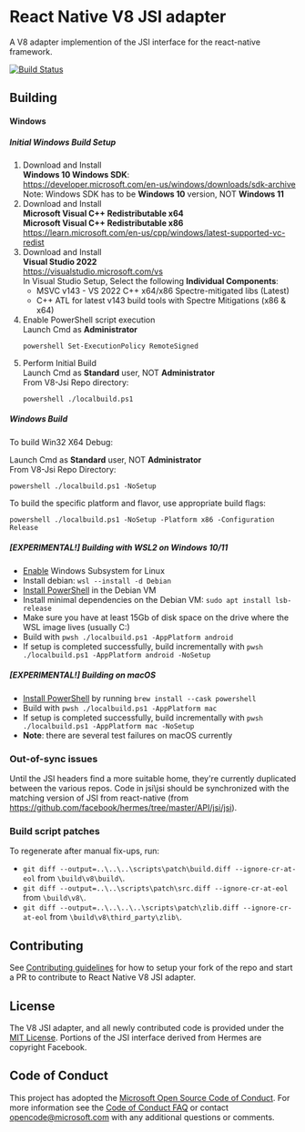 # React Native V8 JSI adapter
A V8 adapter implemention of the JSI interface for the react-native framework.

[![Build Status](https://dev.azure.com/ms/v8-jsi/_apis/build/status/microsoft.v8-jsi?branchName=master)](https://dev.azure.com/ms/v8-jsi/_build/latest?definitionId=321&branchName=master)

## Building

#### Windows

##### Initial Windows Build Setup

1. Download and Install  
   **Windows 10 Windows SDK**:  
   <https://developer.microsoft.com/en-us/windows/downloads/sdk-archive>  
   Note: Windows SDK has to be **Windows 10** version, NOT **Windows 11**
1. Download and Install  
   **Microsoft Visual C++ Redistributable x64**  
   **Microsoft Visual C++ Redistributable x86**  
   <https://learn.microsoft.com/en-us/cpp/windows/latest-supported-vc-redist>
1. Download and Install  
   **Visual Studio 2022**  
   <https://visualstudio.microsoft.com/vs>  
   In Visual Studio Setup, Select the following **Individual Components**:
   * MSVC v143 - VS 2022 C++ x64/x86 Spectre-mitigated libs (Latest)
   * C++ ATL for latest v143 build tools with Spectre Mitigations (x86 & x64)
1. Enable PowerShell script execution  
   Launch Cmd as **Administrator**
   ```Cmd
   powershell Set-ExecutionPolicy RemoteSigned
   ```
1. Perform Initial Build  
   Launch Cmd as **Standard** user, NOT **Administrator**  
   From V8-Jsi Repo directory:
   ```
   powershell ./localbuild.ps1
   ```

##### Windows Build

To build Win32 X64 Debug:

Launch Cmd as **Standard** user, NOT **Administrator**  
From V8-Jsi Repo Directory:
```Cmd
powershell ./localbuild.ps1 -NoSetup
```

To build the specific platform and flavor, use appropriate build flags: 
```Cmd
powershell ./localbuild.ps1 -NoSetup -Platform x86 -Configuration Release 
```

##### [EXPERIMENTAL!] Building with WSL2 on Windows 10/11
* [Enable](https://docs.microsoft.com/en-us/windows/wsl/install) Windows Subsystem for Linux
* Install debian: `wsl --install -d Debian`
* [Install PowerShell](https://docs.microsoft.com/en-us/powershell/scripting/install/install-debian?view=powershell-7.2) in the Debian VM
* Install minimal dependencies on the Debian VM: `sudo apt install lsb-release`
* Make sure you have at least 15Gb of disk space on the drive where the WSL image lives (usually C:)
* Build with `pwsh ./localbuild.ps1 -AppPlatform android`
* If setup is completed successfully, build incrementally with `pwsh ./localbuild.ps1 -AppPlatform android -NoSetup`

##### [EXPERIMENTAL!] Building on macOS
* [Install PowerShell](https://docs.microsoft.com/en-us/powershell/scripting/install/installing-powershell-on-macos?view=powershell-7.3) by running `brew install --cask powershell`
* Build with `pwsh ./localbuild.ps1 -AppPlatform mac`
* If setup is completed successfully, build incrementally with `pwsh ./localbuild.ps1 -AppPlatform mac -NoSetup`
* **Note**: there are several test failures on macOS currently

### Out-of-sync issues
Until the JSI headers find a more suitable home, they're currently duplicated between the various repos. Code in jsi\jsi should be synchronized with the matching version of JSI from react-native (from https://github.com/facebook/hermes/tree/master/API/jsi/jsi).

### Build script patches
To regenerate after manual fix-ups, run:
* `git diff --output=..\..\..\scripts\patch\build.diff --ignore-cr-at-eol` from `\build\v8\build\`.
* `git diff --output=..\..\scripts\patch\src.diff --ignore-cr-at-eol` from `\build\v8\`.
* `git diff --output=..\..\..\..\scripts\patch\zlib.diff --ignore-cr-at-eol` from `\build\v8\third_party\zlib\`.

## Contributing
See [Contributing guidelines](./docs/CONTRIBUTING.md) for how to setup your fork of the repo and start a PR to contribute to React Native V8 JSI adapter.

## License

The V8 JSI adapter, and all newly contributed code is provided under the [MIT License](LICENSE). Portions of the JSI interface derived from Hermes are copyright Facebook.

## Code of Conduct

This project has adopted the [Microsoft Open Source Code of Conduct](https://opensource.microsoft.com/codeofconduct/). For more information see the [Code of Conduct FAQ](https://opensource.microsoft.com/codeofconduct/faq/) or contact [opencode@microsoft.com](mailto:opencode@microsoft.com) with any additional questions or comments.
